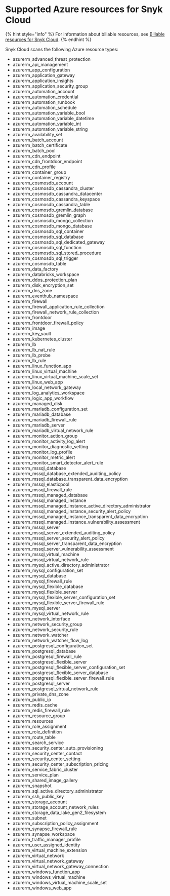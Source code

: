 # Supported Azure resources for Snyk Cloud

{% hint style="info" %}
For information about billable resources, see [Billable resources for Snyk Cloud](https://docs.snyk.io/scan-cloud-deployment/snyk-cloud/billable-resources-for-snyk-cloud).
{% endhint %}

Snyk Cloud scans the following Azure resource types:

* azurerm\_advanced\_threat\_protection
* azurerm\_api\_management
* azurerm\_app\_configuration
* azurerm\_application\_gateway
* azurerm\_application\_insights
* azurerm\_application\_security\_group
* azurerm\_automation\_account
* azurerm\_automation\_credential
* azurerm\_automation\_runbook
* azurerm\_automation\_schedule
* azurerm\_automation\_variable\_bool
* azurerm\_automation\_variable\_datetime
* azurerm\_automation\_variable\_int
* azurerm\_automation\_variable\_string
* azurerm\_availability\_set
* azurerm\_batch\_account
* azurerm\_batch\_certificate
* azurerm\_batch\_pool
* azurerm\_cdn\_endpoint
* azurerm\_cdn\_frontdoor\_endpoint
* azurerm\_cdn\_profile
* azurerm\_container\_group
* azurerm\_container\_registry
* azurerm\_cosmosdb\_account
* azurerm\_cosmosdb\_cassandra\_cluster
* azurerm\_cosmosdb\_cassandra\_datacenter
* azurerm\_cosmosdb\_cassandra\_keyspace
* azurerm\_cosmosdb\_cassandra\_table
* azurerm\_cosmosdb\_gremlin\_database
* azurerm\_cosmosdb\_gremlin\_graph
* azurerm\_cosmosdb\_mongo\_collection
* azurerm\_cosmosdb\_mongo\_database
* azurerm\_cosmosdb\_sql\_container
* azurerm\_cosmosdb\_sql\_database
* azurerm\_cosmosdb\_sql\_dedicated\_gateway
* azurerm\_cosmosdb\_sql\_function
* azurerm\_cosmosdb\_sql\_stored\_procedure
* azurerm\_cosmosdb\_sql\_trigger
* azurerm\_cosmosdb\_table
* azurerm\_data\_factory
* azurerm\_databricks\_workspace
* azurerm\_ddos\_protection\_plan
* azurerm\_disk\_encryption\_set
* azurerm\_dns\_zone
* azurerm\_eventhub\_namespace
* azurerm\_firewall
* azurerm\_firewall\_application\_rule\_collection
* azurerm\_firewall\_network\_rule\_collection
* azurerm\_frontdoor
* azurerm\_frontdoor\_firewall\_policy
* azurerm\_image
* azurerm\_key\_vault
* azurerm\_kubernetes\_cluster
* azurerm\_lb
* azurerm\_lb\_nat\_rule
* azurerm\_lb\_probe
* azurerm\_lb\_rule
* azurerm\_linux\_function\_app
* azurerm\_linux\_virtual\_machine
* azurerm\_linux\_virtual\_machine\_scale\_set
* azurerm\_linux\_web\_app
* azurerm\_local\_network\_gateway
* azurerm\_log\_analytics\_workspace
* azurerm\_logic\_app\_workflow
* azurerm\_managed\_disk
* azurerm\_mariadb\_configuration\_set
* azurerm\_mariadb\_database
* azurerm\_mariadb\_firewall\_rule
* azurerm\_mariadb\_server
* azurerm\_mariadb\_virtual\_network\_rule
* azurerm\_monitor\_action\_group
* azurerm\_monitor\_activity\_log\_alert
* azurerm\_monitor\_diagnostic\_setting
* azurerm\_monitor\_log\_profile
* azurerm\_monitor\_metric\_alert
* azurerm\_monitor\_smart\_detector\_alert\_rule
* azurerm\_mssql\_database
* azurerm\_mssql\_database\_extended\_auditing\_policy
* azurerm\_mssql\_database\_transparent\_data\_encryption
* azurerm\_mssql\_elasticpool
* azurerm\_mssql\_firewall\_rule
* azurerm\_mssql\_managed\_database
* azurerm\_mssql\_managed\_instance
* azurerm\_mssql\_managed\_instance\_active\_directory\_administrator
* azurerm\_mssql\_managed\_instance\_security\_alert\_policy
* azurerm\_mssql\_managed\_instance\_transparent\_data\_encryption
* azurerm\_mssql\_managed\_instance\_vulnerability\_assessment
* azurerm\_mssql\_server
* azurerm\_mssql\_server\_extended\_auditing\_policy
* azurerm\_mssql\_server\_security\_alert\_policy
* azurerm\_mssql\_server\_transparent\_data\_encryption
* azurerm\_mssql\_server\_vulnerability\_assessment
* azurerm\_mssql\_virtual\_machine
* azurerm\_mssql\_virtual\_network\_rule
* azurerm\_mysql\_active\_directory\_administrator
* azurerm\_mysql\_configuration\_set
* azurerm\_mysql\_database
* azurerm\_mysql\_firewall\_rule
* azurerm\_mysql\_flexible\_database
* azurerm\_mysql\_flexible\_server
* azurerm\_mysql\_flexible\_server\_configuration\_set
* azurerm\_mysql\_flexible\_server\_firewall\_rule
* azurerm\_mysql\_server
* azurerm\_mysql\_virtual\_network\_rule
* azurerm\_network\_interface
* azurerm\_network\_security\_group
* azurerm\_network\_security\_rule
* azurerm\_network\_watcher
* azurerm\_network\_watcher\_flow\_log
* azurerm\_postgresql\_configuration\_set
* azurerm\_postgresql\_database
* azurerm\_postgresql\_firewall\_rule
* azurerm\_postgresql\_flexible\_server
* azurerm\_postgresql\_flexible\_server\_configuration\_set
* azurerm\_postgresql\_flexible\_server\_database
* azurerm\_postgresql\_flexible\_server\_firewall\_rule
* azurerm\_postgresql\_server
* azurerm\_postgresql\_virtual\_network\_rule
* azurerm\_private\_dns\_zone
* azurerm\_public\_ip
* azurerm\_redis\_cache
* azurerm\_redis\_firewall\_rule
* azurerm\_resource\_group
* azurerm\_resources
* azurerm\_role\_assignment
* azurerm\_role\_definition
* azurerm\_route\_table
* azurerm\_search\_service
* azurerm\_security\_center\_auto\_provisioning
* azurerm\_security\_center\_contact
* azurerm\_security\_center\_setting
* azurerm\_security\_center\_subscription\_pricing
* azurerm\_service\_fabric\_cluster
* azurerm\_service\_plan
* azurerm\_shared\_image\_gallery
* azurerm\_snapshot
* azurerm\_sql\_active\_directory\_administrator
* azurerm\_ssh\_public\_key
* azurerm\_storage\_account
* azurerm\_storage\_account\_network\_rules
* azurerm\_storage\_data\_lake\_gen2\_filesystem
* azurerm\_subnet
* azurerm\_subscription\_policy\_assignment
* azurerm\_synapse\_firewall\_rule
* azurerm\_synapse\_workspace
* azurerm\_traffic\_manager\_profile
* azurerm\_user\_assigned\_identity
* azurerm\_virtual\_machine\_extension
* azurerm\_virtual\_network
* azurerm\_virtual\_network\_gateway
* azurerm\_virtual\_network\_gateway\_connection
* azurerm\_windows\_function\_app
* azurerm\_windows\_virtual\_machine
* azurerm\_windows\_virtual\_machine\_scale\_set
* azurerm\_windows\_web\_app
